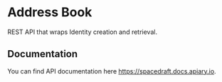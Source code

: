 # Address Book

REST API that wraps Identity creation and retrieval.

## Documentation

You can find API documentation here https://spacedraft.docs.apiary.io.
